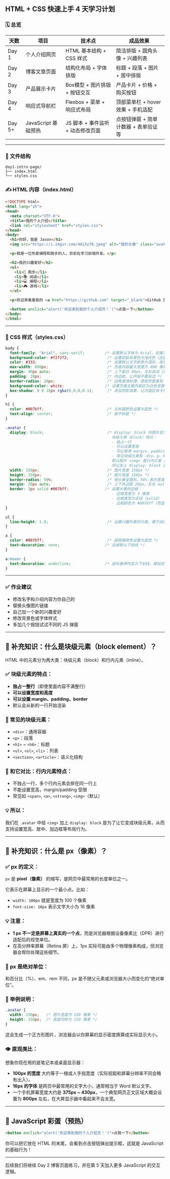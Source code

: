 ## HTML + CSS 快速上手 4 天学习计划

### 🗓️ 总览

| 天数     | 项目              | 技术点                   | 成品效果                    |
| ------ | --------------- | --------------------- | ----------------------- |
| Day 1  | 个人介绍网页          | HTML 基本结构 + CSS 样式    | 简洁排版 + 圆角头像 + 兴趣列表      |
| Day 2  | 博客文章页面          | 结构化布局 + 字体排版          | 标题 + 段落 + 图片 + 居中排版     |
| Day 3  | 产品展示卡片          | Box模型 + 图片排版 + 按钮交互   | 产品卡片 + 价格 + 购买按钮        |
| Day 4  | 响应式导航栏          | Flexbox + 菜单 + 响应式布局  | 顶部菜单栏 + hover 效果 + 手机适配 |
| Day 5+ | JavaScript 基础预热 | JS 脚本 + 事件监听 + 动态修改页面 | 点按钮弹窗 + 简单计数器 + 表单验证等   |

---

### 📁 文件结构

```
day1-intro-page/
├── index.html
└── styles.css
```

### ✍️ HTML 内容（index.html）

```html
<!DOCTYPE html>
<html lang="zh">
<head>
  <meta charset="UTF-8">
  <title>我的个人介绍</title>
  <link rel="stylesheet" href="styles.css">
</head>
<body>
  <h1>你好，我是 Jason</h1>
  <img src="https://i.imgur.com/4AiXzf8.jpeg" alt="我的头像" class="avatar">

  <p>我是一位热爱编程和跑步的人，目前在学习前端开发。</p>

  <h2>我的兴趣爱好</h2>
  <ul>
    <li>🏃 跑步</li>
    <li>📚 阅读</li>
    <li>💻 编程</li>
    <li>🎮 游戏</li>
  </ul>

  <p>欢迎来看看我的 <a href="https://github.com" target="_blank">GitHub 页面</a>！</p>

  <button onclick="alert('欢迎来到我的个人介绍页！')">点我一下</button>
</body>
</html>
```

---

### 🎨 CSS 样式（styles.css）

```css
body {
  font-family: "Arial", sans-serif;         /* 设置默认字体为 Arial，如果没有就用系统默认无衬线字体 */
  background-color: #f2f2f2;                 /* 设置初始背景色为浅灰色（后面会被覆盖） */
  color: #333;                               /* 设置默认文字颜色为深灰，视觉更柔和 */
  max-width: 800px;                          /* 页面内容最大宽度为 800 像素，便于居中和阅读 */
  margin: 40px auto;                         /* 上下留白 40px，左右自动（实现页面居中） */
  padding: 20px;                             /* 内边距，让内容不要贴边 */
  border-radius: 10px;                       /* 边角圆滑处理，使视觉更柔和 */
  background-color: white;                  /* 设置页面主要内容区为白色背景，覆盖前面的灰色背景 */
  box-shadow: 0 0 10px rgba(0,0,0,0.1);      /* 添加阴影效果，让内容区有卡片浮起感 */
}

h1 {
  color: #007bff;                            /* 主标题颜色设置为蓝色 */
  text-align: center;                        /* 居中标题 */
}

.avatar {
  display: block;                            /* display: block 将图片变为块级元素。
                                               块级元素（block）特点：
                                               - 独占一行
                                               - 可以设置宽高
                                               - 可以使用 margin、padding 等布局属性
                                               - 常见块级元素有：div、p、h1、ul、li 等
                                               默认图片 <img> 是行内元素（inline），不支持宽高和外边距设置。
                                               所以加上 display: block 后可以像盒子一样控制布局。*/
  width: 150px;                              /* 图片宽度 150px */
  height: 150px;                             /* 图片高度 150px */
  border-radius: 50%;                        /* 使头像呈圆形。50% 表示宽高的 50%，正方形会变圆。 */
  margin: 20px auto;                         /* 上下外边距 20px，左右 auto 让图片居中对齐 */
  border: 3px solid #007bff;                /* 设置头像的边框：
                                               - 边框宽度为 3 像素
                                               - 边框类型为实线（solid）
                                               - 边框颜色为 #007bff（亮蓝色），这也是页面主色调之一，统一风格 */
}

ul {
  line-height: 1.8;                          /* 设置兴趣列表的行高，便于阅读 */
}

a {
  color: #007bff;                            /* 超链接颜色设置为蓝色 */
  text-decoration: none;                    /* 去掉默认下划线 */
}

a:hover {
  text-decoration: underline;               /* 鼠标悬停时显示下划线，增加交互感 */
}
```

---

### ✅ 作业建议

- 修改名字和介绍内容为你自己的
- 替换头像图片链接
- 自己加一个新的兴趣爱好
- 修改背景色或字体样式
- 多加几个按钮试试不同的 JS 弹窗

---

## 📘 补充知识：什么是块级元素（block element）？

HTML 中的元素分为两大类：块级元素（block）和行内元素（inline）。

### ✅ 块级元素的特点：

- **独占一整行**（即使里面内容不满整行）
- **可以设置宽度和高度**
- **可以设置 margin、padding、border**
- 默认会从新的一行开始渲染

### 📌 常见的块级元素：

- `<div>`：通用容器
- `<p>`：段落
- `<h1>` ~ `<h6>`：标题
- `<ul>`, `<ol>`, `<li>`：列表
- `<section>`, `<article>`：语义化结构

### 📌 和它对比：行内元素特点：

- 不独占一行，多个行内元素会排在同一行上
- 不能设置宽高，margin/padding 受限
- 常见如 `<span>`, `<a>`, `<strong>`, `<img>`（默认）

### 💡 所以：

我们在 `.avatar` 中给 `<img>` 加上 `display: block` 是为了让它变成块级元素，从而支持设置宽高、居中、加边框等布局行为。

---

## 📏 补充知识：什么是 px（像素）？

### ✅ px 的定义：

`px` 是 **pixel（像素）** 的缩写，是网页中最常用的长度单位之一。

它表示在屏幕上显示的一个最小点。比如：

- `width: 100px` 就是宽度为 100 个像素
- `font-size: 16px` 表示文字大小为 16 像素

### 💡 注意：

- **1 px 不一定是屏幕上真实的一个点**，而是浏览器根据设备像素比（DPR）进行适配后的视觉单位。
- 在高分辨率屏幕（Retina 屏）上，1px 实际可能由多个物理像素构成，但浏览器会帮你处理这些细节。

### 📐 px 是绝对单位：

和百分比（%）、em、rem 不同，px 是不随父元素或浏览器大小而变化的“绝对单位”。

### 📌 举例说明：

```css
.avatar {
  width: 150px;   /* 图片宽度为 150 像素 */
  height: 150px;  /* 高度同样为 150 像素 */
}
```

这会生成一个正方形图片，浏览器会以你屏幕的显示密度换算成实际显示大小。

### 👁️ 直观类比：

想象你现在用的是笔记本或桌面显示器：

- **100px 的宽度** 大约等于一根成人手指宽度（实际视距和屏幕分辨率不同会略有出入）。
- **16px 的字体** 是网页中最常用的文字大小，通常相当于 Word 默认文字。
- 一个手机屏幕宽度大约是 **375px ~ 430px**，一个典型网页正文区域大概会设置为 **800px** 左右，在大屏显示器中看起来不会太宽。

---

## 🧩 JavaScript 彩蛋（预热）

```html
<button onclick="alert('欢迎来到我的个人介绍页！')">点我一下</button>
```

你可以把它放在 HTML 的末尾，会看到点击按钮弹出提示框，这就是 JavaScript 的基础行为！

---

后续我们将继续 Day 2 博客页面练习，并在第 5 天加入更多 JavaScript 的交互逻辑。
